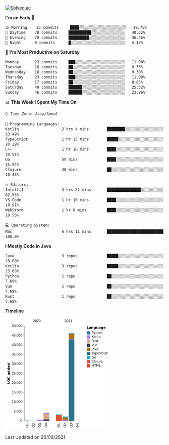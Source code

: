 [![Solved.ac](http://mazassumnida.wtf/api/v2/generate_badge?boj=kuckjwi)](https://solved.ac/kuckjwi)
<!--START_SECTION:waka-->
**I'm an Early 🐤** 

```text
🌞 Morning    36 commits     ████░░░░░░░░░░░░░░░░░░░░░   18.75% 
🌆 Daytime    78 commits     ██████████░░░░░░░░░░░░░░░   40.62% 
🌃 Evening    70 commits     █████████░░░░░░░░░░░░░░░░   36.46% 
🌙 Night      8 commits      █░░░░░░░░░░░░░░░░░░░░░░░░   4.17%

```
📅 **I'm Most Productive on Saturday** 

```text
Monday       23 commits     ███░░░░░░░░░░░░░░░░░░░░░░   11.98% 
Tuesday      16 commits     ██░░░░░░░░░░░░░░░░░░░░░░░   8.33% 
Wednesday    18 commits     ██░░░░░░░░░░░░░░░░░░░░░░░   9.38% 
Thursday     23 commits     ███░░░░░░░░░░░░░░░░░░░░░░   11.98% 
Friday       17 commits     ██░░░░░░░░░░░░░░░░░░░░░░░   8.85% 
Saturday     49 commits     ██████░░░░░░░░░░░░░░░░░░░   25.52% 
Sunday       46 commits     ██████░░░░░░░░░░░░░░░░░░░   23.96%

```


📊 **This Week I Spent My Time On** 

```text
⌚︎ Time Zone: Asia/Seoul

💬 Programming Languages: 
Kotlin                   2 hrs 4 mins        ████████░░░░░░░░░░░░░░░░░   33.49% 
TypeScript               1 hr 15 mins        █████░░░░░░░░░░░░░░░░░░░░   20.29% 
C++                      1 hr 10 mins        ████░░░░░░░░░░░░░░░░░░░░░   18.91% 
Go                       59 mins             ████░░░░░░░░░░░░░░░░░░░░░   15.94% 
Clojure                  38 mins             ██░░░░░░░░░░░░░░░░░░░░░░░   10.43%

🔥 Editors: 
IntelliJ                 3 hrs 52 mins       ███████████████░░░░░░░░░░   62.53% 
VS Code                  1 hr 10 mins        ████░░░░░░░░░░░░░░░░░░░░░   18.91% 
WebStorm                 1 hr 8 mins         ████░░░░░░░░░░░░░░░░░░░░░   18.56%

💻 Operating System: 
Mac                      6 hrs 11 mins       █████████████████████████   100.0%

```

**I Mostly Code in Java** 

```text
Java                     3 repos             █████░░░░░░░░░░░░░░░░░░░░   23.08% 
Kotlin                   3 repos             █████░░░░░░░░░░░░░░░░░░░░   23.08% 
Python                   1 repo              ██░░░░░░░░░░░░░░░░░░░░░░░   7.69% 
Vue                      1 repo              ██░░░░░░░░░░░░░░░░░░░░░░░   7.69% 
Rust                     1 repo              ██░░░░░░░░░░░░░░░░░░░░░░░   7.69%

```


**Timeline**

![Chart not found](https://raw.githubusercontent.com/kuckjwi0928/kuckjwi0928/master/charts/bar_graph.png) 


 Last Updated on 20/09/2021
<!--END_SECTION:waka-->
